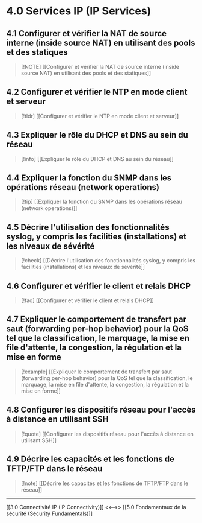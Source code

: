# 4.0 Services IP (IP Services)
## 4.1 Configurer et vérifier la NAT de source interne (inside source NAT) en utilisant des pools et des statiques

> [!NOTE]  [[Configurer et vérifier la NAT de source interne (inside source NAT) en utilisant des pools et des statiques]]
> 

## 4.2 Configurer et vérifier le NTP en mode client et serveur

>[!tldr]  [[Configurer et vérifier le NTP en mode client et serveur]]

## 4.3 Expliquer le rôle du DHCP et DNS au sein du réseau

>[!info] [[Expliquer le rôle du DHCP et DNS au sein du réseau]]
## 4.4 Expliquer la fonction du SNMP dans les opérations réseau (network operations)

>[!tip]  [[Expliquer la fonction du SNMP dans les opérations réseau (network operations)]]

## 4.5 Décrire l'utilisation des fonctionnalités syslog, y compris les facilities (installations) et les niveaux de sévérité

>[!check] [[Décrire l'utilisation des fonctionnalités syslog, y compris les facilities (installations) et les niveaux de sévérité]]

## 4.6 Configurer et vérifier le client et relais DHCP

>[!faq] [[Configurer et vérifier le client et relais DHCP]]

## 4.7 Expliquer le comportement de transfert par saut (forwarding per-hop behavior) pour la QoS tel que la classification, le marquage, la mise en file d'attente, la congestion, la régulation et la mise en forme

>[!example]  [[Expliquer le comportement de transfert par saut (forwarding per-hop behavior) pour la QoS tel que la classification, le marquage, la mise en file d'attente, la congestion, la régulation et la mise en forme]]

## 4.8 Configurer les dispositifs réseau pour l'accès à distance en utilisant SSH

>[!quote] [[Configurer les dispositifs réseau pour l'accès à distance en utilisant SSH]]

## 4.9 Décrire les capacités et les fonctions de TFTP/FTP dans le réseau

>[!note]  [[Décrire les capacités et les fonctions de TFTP/FTP dans le réseau]]


---
[[3.0 Connectivité IP (IP Connectivity)]] <<-->> [[5.0 Fondamentaux de la sécurité (Security Fundamentals)]]
